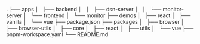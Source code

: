 .
├── apps
│   ├── backend
│   │   ├── dsn-server
│   │   └── monitor-server
│   └── frontend
│   └── monitor
├── demos
│   ├── react
│   ├── vanilla
│   └── vue
├── package.json
├── packages
│   ├── browser
│   ├── browser-utils
│   ├── core
│   ├── react
│   ├── utils
│   └── vue
├── pnpm-workspace.yaml
└── README.md
